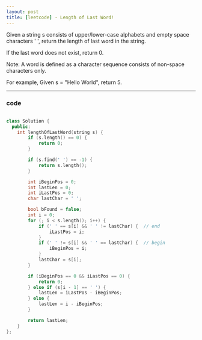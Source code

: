```yaml
---
layout: post
title: [leetcode] - Length of Last Word!
---
```


Given a string s consists of upper/lower-case alphabets and empty space characters ' ', return the length of last word in the string.

If the last word does not exist, return 0.

Note: A word is defined as a character sequence consists of non-space characters only.

For example,
Given s = "Hello World",
return 5. 
 
----------

### code

```c++

class Solution {
  public:
    int lengthOfLastWord(string s) {
        if (s.length() == 0) {
            return 0;
        }

        if (s.find(' ') == -1) {
            return s.length();
        }

        int iBeginPos = 0;
        int lastLen = 0;
        int iLastPos = 0;
        char lastChar = ' ';

        bool bFound = false;
        int i = 0;
        for (; i < s.length(); i++) {
            if (' ' == s[i] && ' ' != lastChar) {  // end
                iLastPos = i;
            }
            if (' ' != s[i] && ' ' == lastChar) {  // begin
                iBeginPos = i;
            }
            lastChar = s[i];
        }

        if (iBeginPos == 0 && iLastPos == 0) {
            return 0;
        } else if (s[i - 1] == ' ') {
            lastLen = iLastPos - iBeginPos;
        } else {
            lastLen = i - iBeginPos;
        }

        return lastLen;
    }
};

```